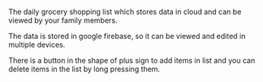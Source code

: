 The daily grocery shopping list which stores data in cloud and can be viewed by
your family members.

The data is stored in google firebase, so it can be viewed and edited in multiple devices.

There is a button in the shape of plus sign to add items in list and you can delete items in the list by long pressing them.

